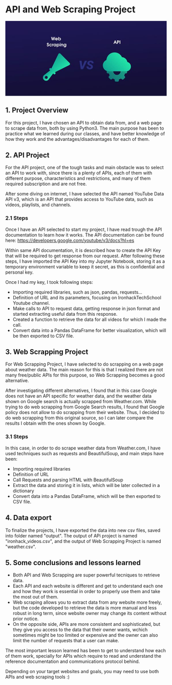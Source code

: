 # API and Web Scraping Project 

![cover](cover.jpg)

## 1. Project Overview
For this project, I have chosen an API to obtain data from, and a web page to scrape data from, both by using Python3.
The main purpose has been to practice what we learned during our classes, and have better knowledge of how they work and the advantages/disadvantages for each of them.

## 2. API Project
For the API project, one of the tough tasks and main obstacle was to select an API to work with, since there is a plenty of APIs, each of them with different purpose, characteristics and restrictions, and many of them required subscription and are not free.

After some diving on internet, I have selected the API named YouTube Data API v3, which is an API that provides access to YouTube data, such as videos, playlists, and channels.

### 2.1 Steps
Once I have an API selected to start my project, I have read trough the API documentation to learn how it works. 
The API documentation can be found here: https://developers.google.com/youtube/v3/docs?hl=es

Within same API documentation, it is described how to create the API Key that will be required to get response from our request. After following these steps, I have imported the API Key into my Jupyter Notebook, storing it as a temporary environment variable to keep it secret, as this is confidential and personal key. 

Once I had my key, I took following steps:
- Importing required libraries, such as json, pandas, requests...
- Definition of URL and its parameters, focusing on IronhackTechSchool Youtube channel.
- Make calls to API to request data, getting response in json format and started extracting useful data from this response.
- Created a function to retrieve the data for all videos for which I made the call.
- Convert data into a Pandas DataFrame for better visualization, which will be then exported to CSV file.

## 3. Web Scrapping Project
For Web Scrapping Project, I have selected to do scrapping on a web page about weather data. 
The main reason for this is that I realized there are not many free/public APIs for this purpose, so Web Scrapping becomes a good alternative. 

After investigating different alternatives, I found that in this case Google does not have an API specific for weather data, and the weather data shown on Google search is actually scrapped from Weather.com. 
While trying to do web scrapping from Google Search results, I found that Google policy does not allow to do scrapping from their website. Thus, I decided to do web scrapping from this original source, so I can later compare the results I obtain with the ones shown by Google.

### 3.1 Steps
In this case, in order to do scrape weather data from Weather.com, I have used techniques such as requests and BeautifulSoup, and main steps have been:

- Importing required libraries
- Definition of URL
- Call Requests and parsing HTML with BeautifulSoup
- Extract the data and storing it in lists, which will be later collected in a dictionary
- Convert data into a Pandas DataFrame, which will be then exported to CSV file.

## 4. Data export
To finalize the projects, I have exported the data into new csv files, saved into folder named "output". The output of APi project is named "ironhack_videos.csv", and the output of Web Scrapping Project is named "weather.csv".

## 5. Some conclusions and lessons learned
- Both API and Web Scrapping are super powerful tecniques to retrieve data. 
- Each API and each website is different and get to understand each one and how they work is essential in order to properly use them and take the most out of them. 
- Web scraping allows you to extract data from any website more freely, but the code developed to retrieve the data is more manual and less robust in long term, since website owner may change its content without prior notice.
- On the opposite side, APIs are more consistent and sophisticated, but they give you access to the data that their owner wants, wchich sometimes might be too limited or expensive and the owner can also limit the number of requests that a user can make.

The most important lesson learned has been to get to understand how each of them work, specially for APIs which require to read and understand the reference documentation and communications protocol behind.

Depending on your target websites and goals, you may need to use both APIs and web scraping tools :) 
